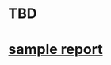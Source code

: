 # TBD
# [sample report](https://htmlpreview.github.io/?https://github.com/Indu-sharma/basic-to-advanced-python3/blob/master/project_pytest/report/pytest_html_report.html)
